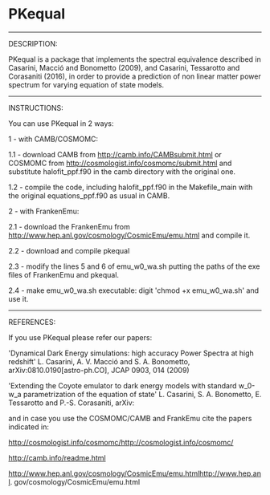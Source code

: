 # PKequal

------------------------------------------------------------------------
DESCRIPTION:

PKequal is a package that implements the spectral equivalence 
described in Casarini, Macció and Bonometto (2009), and Casarini, 
Tessarotto and Corasaniti (2016), in order to provide a prediction 
of non linear matter power spectrum for varying equation of state 
models.

------------------------------------------------------------------------
INSTRUCTIONS:

You can use PKequal in 2 ways:


1 - with CAMB/COSMOMC:

1.1 - download CAMB from http://camb.info/CAMBsubmit.html or COSMOMC 
from http://cosmologist.info/cosmomc/submit.html and substitute 
halofit_ppf.f90 in the camb directory with the original one.

1.2 - compile the code, including halofit_ppf.f90 in the 
Makefile_main with the original equations_ppf.f90 as usual in CAMB.


2 - with FrankenEmu: 

2.1 - download the FrankenEmu from 
http://www.hep.anl.gov/cosmology/CosmicEmu/emu.html and compile it. 

2.2 - download and compile pkequal

2.3 - modify the lines 5 and 6 of emu_w0_wa.sh putting the paths of 
the exe files of FrankenEmu and pkequal. 

2.4 - make emu_w0_wa.sh executable:
digit 'chmod +x emu_w0_wa.sh' and use it.


------------------------------------------------------------------------
REFERENCES:

If you use PKequal please refer our papers:
 
'Dynamical Dark Energy simulations: high accuracy Power Spectra at 
high redshift' L. Casarini, A. V. Macció and S. A. Bonometto, 
arXiv:0810.0190[astro-ph.CO], JCAP 0903, 014 (2009)

'Extending the Coyote emulator to dark energy models with standard 
w_0-w_a parametrization of the equation of state' L. Casarini, S. A. 
Bonometto, E. Tessarotto and P.-S. Corasaniti, arXiv:

and in case you use the COSMOMC/CAMB and FrankEmu cite the papers 
indicated in:

http://cosmologist.info/cosmomc/http://cosmologist.info/cosmomc/

http://camb.info/readme.html

http://www.hep.anl.gov/cosmology/CosmicEmu/emu.htmlhttp://www.hep.anl.
gov/cosmology/CosmicEmu/emu.html
